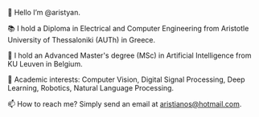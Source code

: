 👋 Hello I’m @aristyan.

📚 I hold a Diploma in Electrical and Computer Engineering from Aristotle University of Thessaloniki (AUTh) in Greece.

🧨 I hold an Advanced Master's degree (MSc) in Artificial Intelligence from KU Leuven in Belgium.

🎈 Academic interests: Computer Vision, Digital Signal Processing, Deep Learning, Robotics, Natural Language Processing.

📫 How to reach me? Simply send an email at aristianos@hotmail.com.

